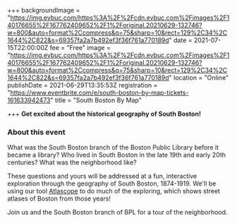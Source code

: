 +++
backgroundImage = "https://img.evbuc.com/https%3A%2F%2Fcdn.evbuc.com%2Fimages%2F140176655%2F167762409652%2F1%2Foriginal.20210629-132746?w=800&auto=format%2Ccompress&q=75&sharp=10&rect=129%2C34%2C1644%2C822&s=69357fa2a7b492ef3f36f761a770189d"
date = 2021-07-15T22:00:00Z
fee = "Free"
image = "https://img.evbuc.com/https%3A%2F%2Fcdn.evbuc.com%2Fimages%2F140176655%2F167762409652%2F1%2Foriginal.20210629-132746?w=800&auto=format%2Ccompress&q=75&sharp=10&rect=129%2C34%2C1644%2C822&s=69357fa2a7b492ef3f36f761a770189d"
location = "Online"
publishDate = 2021-06-29T13:35:53Z
registration = "https://www.eventbrite.com/e/south-boston-by-map-tickets-161633942473"
title = "South Boston By Map"

+++
**Get excited about the historical geography of South Boston!**

### About this event

What was the South Boston branch of the Boston Public Library before it became a library? Who lived in South Boston in the late 19th and early 20th centuries? What was the neighborhood like?

These questions and yours will be addressed at a fun, interactive exploration through the geography of South Boston, 1874-1919. We'll be using our tool [Atlascope](https://atlascope.leventhalmap.org) to do much of the exploring, which shows street atlases of Boston from those years!

Join us and the South Boston branch of BPL for a tour of the neighborhood.